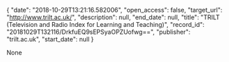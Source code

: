 {
  "date": "2018-10-29T13:21:16.582006", 
  "open_access": false, 
  "target_url": "http://www.trilt.ac.uk/", 
  "description": null, 
  "end_date": null, 
  "title": "TRILT (Television and Radio Index for Learning and Teaching)", 
  "record_id": "20181029T132116/DrkfuEQ9sEPSyaOPZUofwg==", 
  "publisher": "trilt.ac.uk", 
  "start_date": null
}

None